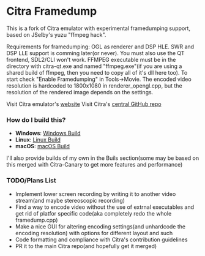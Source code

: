 Citra Framedump
==============
This is a fork of Citra emulator with experimental framedumping support, based on JSelby's yuzu "ffmpeg hack".

Requirements for framedumping: OGL as renderer and DSP HLE. SWR and DSP LLE support is comming later(or never). You must also use the QT frontend, SDL2/CLI won't work. FFMPEG executable must be in the directory with citra-qt.exe and named "ffmpeg.exe"(if you are using a shared build of ffmpeg, then you need to copy all of it's dll here too). To start check "Enable Framedumping" in Tools->Movie.
The encoded video resolution is hardcoded to 1800x1080 in renderer_opengl.cpp, but the resolution of the rendered image depends on the settings.

Visit Citra emulator's [website](https://citra-emu.org/)
Visit Citra's [central GitHub repo](https://github.com/citra-emu/citra)

### How do I build this?

* __Windows__: [Windows Build](https://github.com/citra-emu/citra/wiki/Building-For-Windows)
* __Linux__: [Linux Build](https://github.com/citra-emu/citra/wiki/Building-For-Linux)
* __macOS__: [macOS Build](https://github.com/citra-emu/citra/wiki/Building-for-macOS)

I'll also provide builds of my own in the Buils section(some may be based on this merged with Citra-Canary to get more features and performance)

### TODO/Plans List

* Implement lower screen recording by writing it to another video stream(and maybe stereoscopic recording)
* Find a way to encode video without the use of extrnal executables and get rid of platfor specific code(aka completely redo the whole framedump.cpp)
* Make a nice GUI for altering encoding settings(and unhardcode the encoding resolution) with options for different layout and such
* Code formatting and compliance with Citra's contribution guidelines
* PR it to the main Citra repo(and hopefully get it merged)
